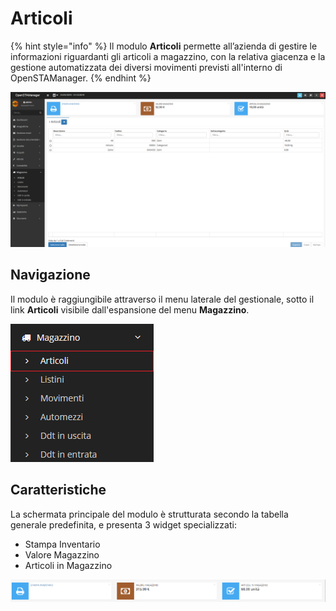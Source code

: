 # Articoli

{% hint style="info" %}
Il modulo **Articoli** permette all’azienda di gestire le informazioni riguardanti gli articoli a magazzino, con la relativa giacenza e la gestione automatizzata dei diversi movimenti previsti all'interno di OpenSTAManager.
{% endhint %}

![Screenshot interfaccia articoli](../../../.gitbook/assets/InterfacciaArticoli.PNG)

## Navigazione

Il modulo è raggiungibile attraverso il menu laterale del gestionale, sotto il link **Articoli** visibile dall'espansione del menu **Magazzino**.

![Screenshot navigazione articoli](../../../.gitbook/assets/NavigazioneArticoli.PNG)

## Caratteristiche

La schermata principale del modulo è strutturata secondo la tabella generale predefinita, e presenta 3 widget specializzati:

* Stampa Inventario
* Valore Magazzino
* Articoli in Magazzino

![Screenshot widget magazzino](../../../.gitbook/assets/WidgetMagazzino.PNG)
